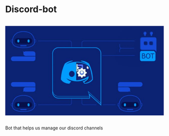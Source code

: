 # Discord-bot
<br>
<div style="display: flex; justify-content: center; width: 100%;">
 <img alt="discord" src="./doc/pic.jpg">
</div>
<br>

Bot that helps us manage our discord channels